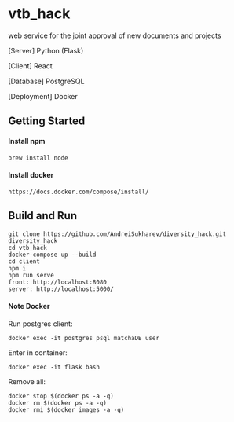 # vtb_hack
web service for the joint approval of new documents and projects


[Server] Python (Flask)

[Client] React

[Database] PostgreSQL

[Deployment] Docker


## Getting Started

#### Install npm
```
brew install node
```

#### Install docker

```
https://docs.docker.com/compose/install/
```

## Build and Run

```
git clone https://github.com/AndreiSukharev/diversity_hack.git diversity_hack
cd vtb_hack
docker-compose up --build
cd client
npm i
npm run serve
front: http://localhost:8080
server: http://localhost:5000/ 
```

#### Note Docker

Run postgres client:

```
docker exec -it postgres psql matchaDB user
```
Enter in container:
```
docker exec -it flask bash
```
Remove all:
```
docker stop $(docker ps -a -q)
docker rm $(docker ps -a -q)
docker rmi $(docker images -a -q)
```

